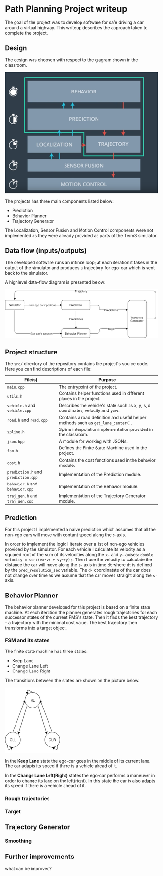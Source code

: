 # Path Planning Project writeup

The goal of the project was to develop software for safe driving a car around a virtual highway.
This writeup describes the approach taken to complete the project.

## Design

The design was choosen with respect to the giagram shown in the classroom.

![text](img/components.png)

The projects has three main components listed below:
- Prediction
- Behavior Planner
- Trajectory Generator

The Localization, Sensor Fusion and Motion Control components were not implemented as they were already provided as parts of the Term3 simulator.

## Data flow (inputs/outputs)

The developed software runs an infinite loop; at each iteration it takes in the output of the simulator and produces a trajectory for ego-car which is sent back to the simulator.

A highlevel data-flow diagram is presented below:

![data flow](img/data-flow.png)

## Project structure

The `src/` directory of the repository contains the project's source code.
Here you can find descriptions of each file:

| File(s) | Purpose |
|------|---------|
| `main.cpp` | The entrypoint of the project. |
| `utils.h` | Contains helper functions used in different places in the project. |
| `vehicle.h` and `vehicle.cpp` | Describes the vehicle's state such as x, y, s, d coordinates, velocity and yaw. |
| `road.h` and `road.cpp` | Contains a road definition and useful helper methods such as `get_lane_center()`. |
| `spline.h` | Spline interpolation implementation provided in the classroom. |
| `json.hpp` | A module for working with JSONs. |
| `fsm.h` | Defines the Finite State Machine used in the project. |
| `cost.h` | Contains the cost functions used in the behavior module. |
| `prediction.h` and `prediction.cpp` | Implementation of the Prediction module. |
| `behavior.h` and `behavior.cpp` | Implementation of the Behavior module. |
| `traj_gen.h` and `traj_gen.cpp` | Implementation of the Trajectory Generator module. |

## Prediction

For this project I implemented a naive prediction which assumes that all the non-ego cars will move with contant speed along the s-axis.

In order to implement the logic I iterate over a list of non-ego vehicles provided by the simulator. For each vehicle I calculate its velocity as a squared root of the sum of its velocities along the `x-` and `y-` axises: `double velocity = sqrt(vx*vx + vy*vy);`. Then I use the velocity to calculate the distance the car will move along the `s-` axis in time `dt` where `dt` is defined by the `pred_resolution_sec` variable. The `d-` coordinatate of the car does not change over time as we assume that the car moves straight along the `s-` axis.

## Behavior Planner

The behavior planner developed for this project is based on a finite state machine. At each iteration the planner generates rough trajectories for each successor states of the current FMS's state. Then it finds the best trajectory - a trajectory with the minimal cost value. The best trajectory then transforms into a target object.

### FSM and its states

The finite state machine has three states:
- Keep Lane
- Change Lane Left
- Change Lane Right

The transitions between the states are shown on the picture below.

![fms](img/fsm.png)

In the **Keep Lane** state the ego-car goes in the middle of its current lane. The car adapts its speed if there is a vehicle ahead of it.

In the **Change Lane Left(Right)** states the ego-car performs a maneuver in order to change its lane on the left(right). In this state the car is also adapts its speed if there is a vehicle ahead of it.

### Rough trajectories

### Target

## Trajectory Generator

### Smoothing

## Further improvements

what can be improved?